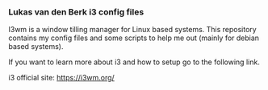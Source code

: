 ### Lukas van den Berk i3 config files

I3wm is a window tilling manager for Linux based systems. 
This repository contains my config files and some scripts to help me out (mainly for debian based systems).

If you want to learn more about i3 and how to setup go to the following link.

i3 official site: https://i3wm.org/
